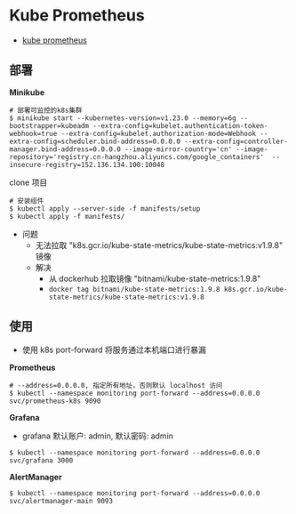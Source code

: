 # Kube Prometheus

- [kube prometheus](https://github.com/prometheus-operator/kube-prometheus)

## 部署

**Minikube**

```shell
# 部署可监控的k8s集群
$ minikube start --kubernetes-version=v1.23.0 --memory=6g --bootstrapper=kubeadm --extra-config=kubelet.authentication-token-webhook=true --extra-config=kubelet.authorization-mode=Webhook --extra-config=scheduler.bind-address=0.0.0.0 --extra-config=controller-manager.bind-address=0.0.0.0 --image-mirror-country='cn' --image-repository='registry.cn-hangzhou.aliyuncs.com/google_containers'  --insecure-registry=152.136.134.100:10048
```
clone 项目

```shell
# 安装组件
$ kubectl apply --server-side -f manifests/setup
$ kubectl apply -f manifests/
```

- 问题
  - 无法拉取 "k8s.gcr.io/kube-state-metrics/kube-state-metrics:v1.9.8" 镜像
  - 解决
    - 从 dockerhub 拉取镜像 "bitnami/kube-state-metrics:1.9.8"
    - `docker tag bitnami/kube-state-metrics:1.9.8 k8s.gcr.io/kube-state-metrics/kube-state-metrics:v1.9.8`

## 使用

- 使用 k8s port-forward 将服务通过本机端口进行暴漏

**Prometheus**

```shell
# --address=0.0.0.0, 指定所有地址，否则默认 localhost 访问
$ kubectl --namespace monitoring port-forward --address=0.0.0.0 svc/prometheus-k8s 9090
```

**Grafana**

- grafana 默认账户: admin, 默认密码: admin

```shell
$ kubectl --namespace monitoring port-forward --address=0.0.0.0 svc/grafana 3000
```

**AlertManager**


```shell
$ kubectl --namespace monitoring port-forward --address=0.0.0.0 svc/alertmanager-main 9093
```
